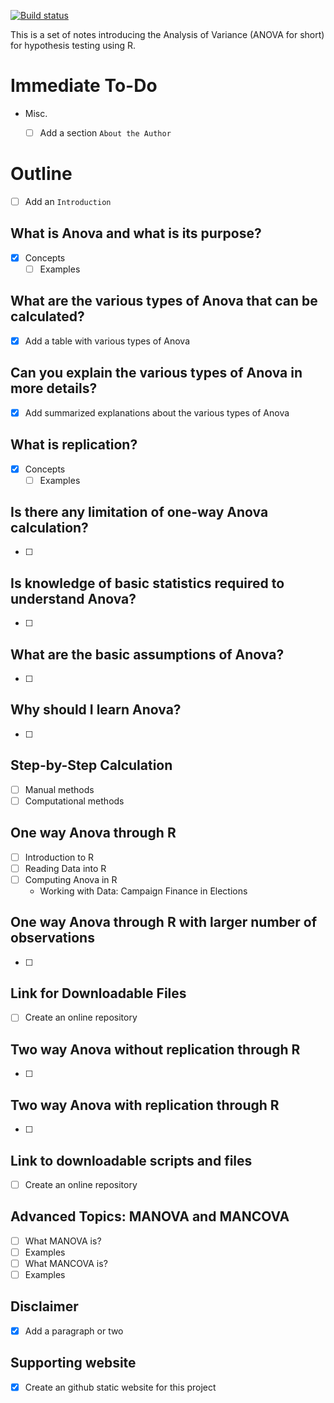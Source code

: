[![Build status](https://ci.appveyor.com/api/projects/status/5es7emxv7pwfx5pk?svg=true)](https://ci.appveyor.com/project/danielmarcelino/anova-simplified-using-r)


This is a set of notes introducing the Analysis of Variance (ANOVA for short) for hypothesis testing using R.

# Immediate To-Do
- Misc.
   - [ ] Add a section `About the Author`
     

# Outline

- [ ] Add an `Introduction`

## What is Anova and what is its purpose?

- [x] Concepts
    - [ ] Examples

## What are the various types of Anova that can be calculated?

- [x] Add a table with various types of Anova


## Can you explain the various types of Anova in more details?

- [x] Add summarized explanations about the various types of Anova

## What is replication?

- [x] Concepts
    - [ ] Examples

## Is there any limitation of one-way Anova calculation?

- [ ] 

## Is knowledge of basic statistics required to understand Anova?

- [ ] 

## What are the basic assumptions of Anova?

- [ ] 

## Why should I learn Anova?
- [ ] 

## Step-by-Step Calculation

- [ ] Manual methods
- [ ] Computational methods

## One way Anova through R

- [ ] Introduction to R
- [ ] Reading Data into R
- [ ] Computing Anova in R
    - Working with Data: Campaign Finance in Elections 
    
## One way Anova through R with larger number of observations

- [ ] 

## Link for Downloadable Files 

- [ ] Create an online repository 

## Two way Anova without replication through R 

- [ ] 

## Two way Anova with replication through R

- [ ] 

## Link to downloadable scripts and files

- [ ] Create an online repository 

## Advanced Topics: MANOVA and MANCOVA

- [ ] What MANOVA is?
 - [ ] Examples
- [ ] What MANCOVA is?
 - [ ] Examples

## Disclaimer 

- [x] Add a paragraph or two

## Supporting website

- [x] Create an github static website for this project